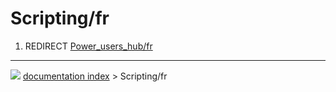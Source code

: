 # Scripting/fr
1.  REDIRECT [Power\_users\_hub/fr](Power_users_hub/fr.md)



---
![](images/Right_arrow.png) [documentation index](../README.md) > Scripting/fr
